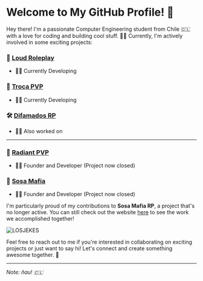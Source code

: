 # Welcome to My GitHub Profile! 👋

Hey there! I'm a passionate Computer Engineering student from Chile 🇨🇱 with a love for coding and building cool stuff. 👨‍💻 Currently, I'm actively involved in some exciting projects:

### 🚀 [Loud Roleplay](https://discord.gg/loudrp)
- 👷‍♂️ Currently Developing

### 🚀 [Troca PVP](https://discord.gg/trocapvp)
- 👷‍♂️ Currently Developing

### 🛠️ [Difamados RP](https://discord.gg/difamadosrp)
- 👷‍♂️ Also worked on

---

### 🚧 [Radiant PVP](https://discord.gg/radiant-pvp-1213991174080176130)
- 👷‍♂️ Founder and Developer (Project now closed)

### 🚧 [Sosa Mafia](https://sosamafia.cl)
- 👷‍♂️ Founder and Developer (Project now closed)

I'm particularly proud of my contributions to **Sosa Mafia RP**, a project that's no longer active. You can still check out the website [here](https://sosamafia.cl) to see the work we accomplished together!

![LOSJEKES](https://media.tenor.com/f1eoWVpHbaIAAAAd/loco-rene-rene-puente.gif)

Feel free to reach out to me if you're interested in collaborating on exciting projects or just want to say hi! Let's connect and create something awesome together. 🤝

---

*Note: ñau! 🇨🇱*
